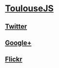 # [ToulouseJS](http://www.toulousejs.org/)

## [Twitter](https://twitter.com/ToulouseJS)

## [Google+]()

## [Flickr](http://www.flickr.com/photos/toulousejs/)
